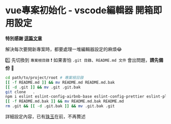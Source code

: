 # vue專案初始化 - vscode編輯器 開箱即用設定

**特別感謝 [這篇文章](http://stariveer.coding.me/fe-doc/code_format/Getting-Started.html)**

解決每次要開新專案時，都要處理一堆編輯器設定的麻煩😂

1️⃣ 先切換到 `專案根目錄` 
❗ 如果害怕 `.git 目錄`、`README.md 文件` 會出問題，**請先備份** 💪

```bash
cd path/to/project/root # 專案根目錄
[[ -f README.md ]] && mv README.md README.md.bak
[[ -d .git ]] && mv .git .git.bak
git clone   .
npm i eslint eslint-config-airbnb-base eslint-config-prettier eslint-plugin-import eslint-plugin-prettier eslint-plugin-vue prettier -D
[[ -f README.md.bak ]] && mv README.md.bak README.md
rm .git && [[ -d .git.bak ]] && mv .git.bak .git
```

詳細設定內容，已有[珠玉](http://stariveer.coding.me/fe-doc/code_format/Getting-Started.html)在前，不再贅述
